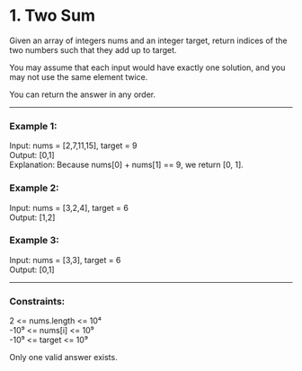 # 1. Two Sum

Given an array of integers nums and an integer target, return indices of the two numbers such that they add up to target.

You may assume that each input would have exactly one solution, and you may not use the same element twice.

You can return the answer in any order.

---
### Example 1:

Input: nums = [2,7,11,15], target = 9  
Output: [0,1]  
Explanation: Because nums[0] + nums[1] == 9, we return [0, 1].

### Example 2:

Input: nums = [3,2,4], target = 6  
Output: [1,2]

### Example 3:

Input: nums = [3,3], target = 6  
Output: [0,1]

---

### Constraints:

2 <= nums.length <= 10⁴  
-10⁹ <= nums[i] <= 10⁹  
-10⁹ <= target <= 10⁹

Only one valid answer exists.